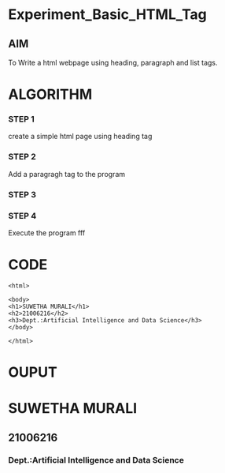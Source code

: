 # Experiment_Basic_HTML_Tag

## AIM
To Write a html webpage using heading, paragraph and list tags.

# ALGORITHM
### STEP 1
create a simple html page using heading tag
### STEP 2
Add a paragragh tag to the program
### STEP 3

### STEP 4
Execute the program fff

# CODE
~~~<!DOCTYPE html>
<html>

<body>
<h1>SUWETHA MURALI</h1>
<h2>21006216</h2>
<h3>Dept.:Artificial Intelligence and Data Science</h3>
</body>

</html>
~~~
# OUPUT
<html>
<body>
<h1>SUWETHA MURALI</h1>
<h2>21006216</h2>
<h3>Dept.:Artificial Intelligence and Data Science</h3>
</body>
</html>
